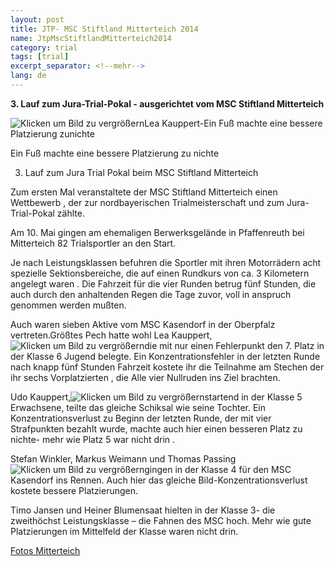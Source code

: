 ```yaml
---
layout: post
title: JTP- MSC Stiftland Mitterteich 2014 
name: JtpMscStiftlandMitterteich2014
category: trial
tags: [trial]
excerpt_separator: <!--mehr-->
lang: de
---
```


**3. Lauf zum Jura-Trial-Pokal - ausgerichtet vom MSC Stiftland Mitterteich**

![Klicken um Bild zu vergrößern](https://lh5.googleusercontent.com/-qvzJQSQKEgo/U2-URLuvoBI/AAAAAAAAEG8/Y26b-6nCsjg/w664-h498-no/P1030403.JPG)Lea Kauppert-Ein Fuß machte eine bessere Platzierung zunichte
 
<!--mehr-->

Ein Fuß machte eine bessere Platzierung  zu nichte

3. Lauf zum Jura Trial Pokal beim MSC Stiftland Mitterteich

Zum ersten Mal veranstaltete der MSC Stiftland Mitterteich einen Wettbewerb , der zur nordbayerischen Trialmeisterschaft und zum Jura-Trial-Pokal zählte.

Am 10. Mai gingen am ehemaligen Berwerksgelände in Pfaffenreuth bei Mitterteich 82 Trialsportler an den Start.

Je nach Leistungsklassen befuhren die Sportler mit ihren Motorrädern acht  spezielle Sektionsbereiche, die auf einen Rundkurs von ca. 3 Kilometern angelegt waren . Die Fahrzeit  für die vier Runden betrug fünf Stunden, die auch durch den anhaltenden Regen die Tage zuvor, voll in anspruch genommen werden mußten.

Auch waren  sieben Aktive vom MSC Kasendorf  in der Oberpfalz vertreten.Größtes Pech hatte wohl Lea Kauppert,![Klicken um Bild zu vergrößern](https://lh3.googleusercontent.com/-Y3rMXVymGlw/U2-Ly2x7cZI/AAAAAAAAEDs/in_Mg1_zOTQ/w665-h498-no/P1030347.JPG)die mit nur einen Fehlerpunkt den 7. Platz in der Klasse 6 Jugend belegte. Ein Konzentrationsfehler in der letzten Runde nach knapp fünf Stunden Fahrzeit kostete ihr die Teilnahme am Stechen der ihr sechs Vorplatzierten , die Alle vier Nullruden ins Ziel brachten.

Udo Kauppert,![Klicken um Bild zu vergrößern](https://lh6.googleusercontent.com/-em6GR51PQbs/U2-MmidhqxI/AAAAAAAAEEM/0JZzZBrJQTs/w663-h498-no/P1030412.JPG)startend in der Klasse 5 Erwachsene, teilte das gleiche Schiksal wie seine Tochter. Ein Konzentrationsverlust zu Beginn der letzten Runde, der mit vier Strafpunkten bezahlt wurde, machte auch hier einen besseren Platz  zu nichte- mehr wie Platz 5 war nicht drin .

Stefan Winkler, Markus Weimann und Thomas Passing![Klicken um Bild zu vergrößern](https://lh6.googleusercontent.com/-mMg6GJesTEA/U2-OrTe6bnI/AAAAAAAAEFE/zzf4pDN2pWA/w663-h498-no/P1030428.JPG)gingen in der Klasse 4 für den MSC Kasendorf ins Rennen. Auch hier das gleiche Bild-Konzentrationsverlust kostete bessere Platzierungen.

Timo Jansen und Heiner Blumensaat hielten in der Klasse 3- die zweithöchst Leistungsklasse – die Fahnen des MSC hoch. Mehr wie  gute Platzierungen im Mittelfeld der Klasse waren nicht drin.

[Fotos Mitterteich](https://plus.google.com/photos/108656924518465552879/albums/6012175972296727889)
